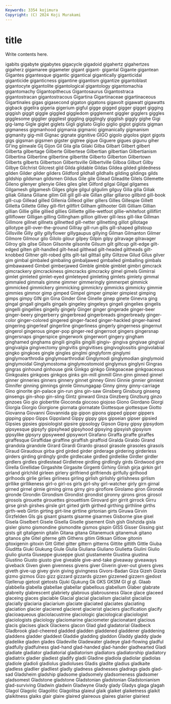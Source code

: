```yaml
---
Keywords: 3354 kojimura
Copyright: (C) 2024 Koji Murakami
---
```


# title

Write contents here.



igabits gigabyte
gigabytes gigacycle gigadoid gigahertz gigahertzes gigaherz gigamaree gigameter gigant gigant-
gigantal Gigante gigantean Gigantes gigantesque gigantic gigantical gigantically giganticidal giganticide
giganticness gigantine gigantism gigantize gigantoblast gigantocyte gigantolite gigantological gigantology gigantomachia
gigantomachy Gigantopithecus Gigantosaurus Gigantostraca gigantostracan gigantostracous Gigartina Gigartinaceae gigartinaceous Gigartinales
gigas gigasecond gigaton gigatons gigavolt gigawatt gigawatts gigback gigelira gigeria
gigerium gigful gigge gigged gigger gigget gigging giggish giggit giggle
giggled giggledom gigglement giggler gigglers giggles gigglesome gigglier giggliest giggling
gigglingly gigglish giggly gighe Gigi gig-lamp Gigle giglet giglets Gigli
gigliato Giglio giglio giglot giglots gigman gigmaness gigmanhood gigmania gigmanic
gigmanically gigmanism gigmanity gig-mill Gignac gignate gignitive GIGO gigolo gigolos
gigot gigots gigs gigsman gigsmen gigster gigtree gigue Giguere gigues
gigunu giher GI'ing giinwale Gij Gijon Gil Gila gila Gilaki
Gilba Gilbart Gilbert gilbert Gilberta gilbertage Gilberte Gilbertese Gilbertian gilbertian
Gilbertianism Gilbertina Gilbertine gilbertine gilbertite Gilberto Gilberton Gilbertown Gilberts gilberts
Gilbertson Gilbertsville Gilbertville Gilboa Gilburt Gilby Gilbye Gilchrist Gilcrest gild
Gilda gildable Gildas Gildea gilded gildedness gilden Gilder gilder gilders
Gildford gildhall gildhalls gilding gildings gilds gildship gildsman gildsmen Gildus
Gile gile Gilead Gileadite Gilels Gilemette Gileno gilenyer gilenyie Giles
giles gilet Gilford gilgai Gilgal gilgames Gilgamesh gilgamesh Gilges gilgie
gilgul gilgulim gilguy Gilia gilia Giliak giliak Giliana Giliane gilim
Gill gill gill-ale Gillan gillar gillaroo gillbird gill-book gill-cup Gillead
gilled Gillenia Gilleod giller gillers Gilles Gillespie Gillett Gilletta Gillette
Gilley gill-flirt gillflirt Gillham gillhooter Gilli Gilliam Gillian gillian Gillie
gillie gillied gillies Gilliette gillie-wetfoot gillie-whitefoot gilliflirt gilliflower Gilligan gilling
Gillingham gillion gilliver gill-less gill-like Gillman Gillmore gillnet gillnets gillnetted
gill-netter gillnetting gillot gillotage gillotype gill-over-the-ground Gillray gill-run gills gill-shaped
gillstoup Gillsville Gilly gilly gillyflower gillygaupus gillying Gilman Gilmanton Gilmer
Gilmore Gilmour gilo Gilolo gilour gilpey Gilpin gilpy gilravage gilravager
Gilroy gils gilse Gilson Gilsonite gilsonite Gilsum gilt giltcup gilt-edge
gilt-edged gilten gilt-handled gilt-head gilthead gilt-headed giltheads gilt-knobbed Giltner gilt-robed
gilts gilt-tail gilttail gilty Giltzow Gilud Gilus gilver gim gimbal
gimbaled gimbaling gimbaljawed gimballed gimballing gimbals gimbawawed Gimbel gimberjawed Gimble
gimble gimblet gimbri gimcrack gimcrackery gimcrackiness gimcracks gimcracky gimel gimels
Gimirrai gimlet gimleted gimlet-eyed gimleteyed gimleting gimlets gimlety gimmal gimmaled
gimmals gimme gimmer gimmeringly gimmerpet gimmick gimmicked gimmickery gimmicking gimmickry
gimmicks gimmicky gimmie gimmies gimmor gimp gimped Gimpel gimper gimpier
gimpiest gimping gimps gimpy GIN gin Gina Ginder Gine Ginelle
ginep ginete Ginevra ging gingal gingall gingalls gingals gingeley gingeleys
gingeli gingelies gingelis gingelli gingellies gingelly gingely Ginger ginger gingerade
ginger-beer ginger-beery gingerberry gingerbread gingerbreads gingerbready ginger-color ginger-colored gingered ginger-faced
ginger-hackled ginger-haired gingering gingerleaf gingerline gingerliness gingerly gingerness gingernut gingerol
gingerous ginger-pop ginger-red gingerroot gingers gingersnap gingersnaps gingerspice gingerwork gingerwort
gingery gingham ginghamed ginghams gingili gingilis gingilli gingiv- gingiva gingivae
gingival gingivalgia gingivectomy gingivitis gingivitises gingivoglossitis gingivolabial gingko gingkoes gingle
gingles ginglmi ginglyform ginglymi ginglymoarthrodia ginglymoarthrodial Ginglymodi ginglymodian ginglymoid ginglymoidal
Ginglymostoma ginglymostomoid ginglymus ginglyni Gingras gingras ginhound ginhouse gink Ginkgo
ginkgo Ginkgoaceae ginkgoaceous Ginkgoales ginkgoes ginkgos ginks gin-mill ginmill Ginn
ginn ginned ginnel ginner ginneries ginners ginnery ginnet ginney Ginni
Ginnie ginnier ginniest Ginnifer ginning ginnings ginnle Ginnungagap Ginny ginny
ginny-carriage Gino ginorite gin-palace gin-run gins gin-saw Ginsberg Ginsburg ginseng
ginsengs gin-shop gin-sling Gintz ginward Ginza Ginzberg Ginzburg ginzo ginzoes
Gio gio giobertite Gioconda giocoso giojoso Giono Giordano Giorgi Giorgia
Giorgio Giorgione giornata giornatate Giottesque giottesque Giotto Giovanna Giovanni Giovannida
gip gipon gipons gipped gipper gippers gipping gippo Gipps Gippsland
Gippy gippy gips gipseian gipser gipsied Gipsies gipsies gipsiologist gipsire
gipsology Gipson Gipsy gipsy gipsydom gipsyesque gipsyfy gipsyhead gipsyhood gipsying
gipsyish gipsyism gipsylike gipsyry gipsyweed gipsywort Girafano Giraffa giraffe giraffes
giraffesque Giraffidae giraffine giraffish giraffoid Giralda Giraldo Girand girandola girandole
Girard Girardi Girardo girasol girasole girasoles girasols Giraud Giraudoux girba
gird girded girder girderage girdering girderless girders girding girdingly girdle
girdlecake girdled girdlelike Girdler girdler girdlers girdles girdlestead Girdletree girdling
girdlingly girds Girdwood gire Girella Girellidae Girgashite Girgasite Girgenti Girhiny
Girish girja girkin girl girland girlchild girleen girlery girlfriend girlfriends
girlfully girlhood girlhoods girlie girlies girliness girling girlish girlishly girlishness
girlism girllike girllikeness girl-o girl-os girls girl-shy girl-watcher girly girn
girnal girned girnel girnie girning girns girny giro giroflore Girolamo
giron Gironde gironde Girondin Girondism Girondist girondist gironny girons giros
girosol girosols girouette girouettes girouettism Girovard girr girrit girrock Girru
girse girsh girshes girsle girt girted girth girthed girthing girthline
girths girth-web Girtin girting girt-line girtline girtonian girts Giruwa Girvin
Girzfelden GIs gis gisant gisants gisarme gisarmes Gisborne gise gisel
Gisela Giselbert Gisele Gisella Giselle gisement Gish gish Gishzida gisla
gisler gismo gismondine gismondite gismos gispin GISS Gisser Gissing gist
gists git gitaligenin gitalin Gitana gitana Gitanemuck gitanemuk gitano gitanos
gite Gitel giterne gith Githens gitim Gitksan Gitlow gitonin gitoxigenin
gitoxin Gitt Gittel gitter gittern gitterns Gittite gittith Gittle Giuba
Giuditta Giuki Giukung Giule Giulia Giuliana Giuliano Giulietta Giulini Giulio
giulio giunta Giuseppe giuseppe giust giustamente Giustina giustina Giustino Giusto
giusto give giveable give-and-take giveaway giveaways giveback Given given givenness
givens giver Giverin giver-out givers gives giveth give-up givey givin
giving givingness Givors-Badan Giza Gizeh Gizela gizmo gizmos Gizo gizz
gizzard gizzards gizzen gizzened gizzern gjedost Gjellerup gjetost gjetosts Gjuki
Gjukung Gk GKS GKSM Gl gl gl. Glaab glabbella glabella
glabellae glabellar glabellous glabellum Glaber glabrate glabreity glabrescent glabriety glabrous
glabrousness Glace glace glaceed glaceing glaces glaciable Glacial glacial glacialism
glacialist glacialize glacially glaciaria glaciarium glaciate glaciated glaciates glaciating glaciation
glacier glaciered glacieret glacierist glaciers glacification glacify glacioaqueous glaciolacustrine glaciologic
glaciological glaciologist glaciologists glaciology glaciomarine glaciometer glacionatant glacious glacis glacises
glack Glackens glacon Glad glad gladatorial Gladbeck Gladbrook glad-cheered gladded
gladden gladdened gladdener gladdening gladdens gladder gladdest Gladdie gladding gladdon
Gladdy gladdy glade gladelike gladen glades Gladeville Gladewater gladeye glad-flowing
gladful gladfully gladfulness glad-hand glad-handed glad-hander gladhearted Gladi gladiate gladiator
gladiatorial gladiatorism gladiators gladiatorship gladiatory gladiatrix gladier gladiest gladify gladii
Gladine gladiola gladiolar gladiolas gladiole gladioli gladiolus gladioluses Gladis gladite
gladius gladkaite gladless gladlier gladliest gladly gladness gladnesses gladrags glads
glad-sad Gladsheim gladship gladsome gladsomely gladsomeness gladsomer gladsomest Gladstone gladstone
Gladstonian gladstonian Gladstonianism glad-surviving Gladwin gladwin Gladwyne Glady glady Gladys
glaga glagah Glagol Glagolic Glagolitic Glagolitsa glaieul glaik glaiket glaiketness
glaikit glaikitness glaiks glair glaire glaired glaireous glaires glairier glairiest
